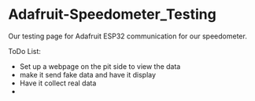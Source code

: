 # Adafruit-Speedometer_Testing
Our testing page for Adafruit ESP32 communication for our speedometer.


ToDo List:
- Set up a webpage on the pit side to view the data
- make it send fake data and have it display
- Have it collect real data
- 
